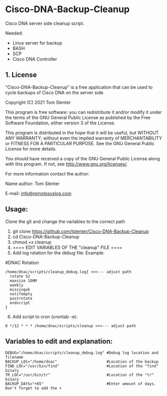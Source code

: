 # Cisco-DNA-Backup-Cleanup
Cisco DNA server side cleanup script.

Needed:
- Linux server for backup
- BASH
- SCP
- Cisco DNA Controller

## 1. License

"Cisco-DNA-Backup-Cleanup" is a free application that can be used to cycle backups of Cisco DNA on the server side.

Copyright (C) 2021 Tom Slenter

This program is free software: you can redistribute it and/or modify
it under the terms of the GNU General Public License as published by
the Free Software Foundation, either version 3 of the License.

This program is distributed in the hope that it will be useful,
but WITHOUT ANY WARRANTY; without even the implied warranty of
MERCHANTABILITY or FITNESS FOR A PARTICULAR PURPOSE. See the
GNU General Public License for more details.

You should have received a copy of the GNU General Public License
along with this program. If not, see <http://www.gnu.org/licenses/>.

For more information contact the author:

Name author: Tom Slenter

E-mail: info@remotesyslog.com

## Usage:
Clone the git and change the variables to the correct path

1) git clone https://github.com/tslenter/Cisco-DNA-Backup-Cleanup
2) cd Cisco-DNA-Backup-Cleanup
3) chmod +x cleanup
4) ==== EDIT VARIABLES OF THE "cleanup" FILE ====
5) Add log rotation for the debug file:
Example:

#DNAC Rotation
```
/home/dnac/scripts/cleanup_debug.log{ <<<--- adjust path
  rotate 52
  maxsize 100M
  weekly
  missingok
  notifempty
  postrotate
  endscript
}
```

6) Add script to cron (crontab -e):
```
0 */12 * * * /home/dnac/scripts/cleanup <<<--- adjust path
```

## Variables to edit and explanation:

```
DEBUG="/home/dnac/scripts/cleanup_debug.log" #Debug log location and filename
BACKUP_LOC="/home/dnac"                      #Location of the backup
FIND_LOC="/usr/bin/find"                     #Location of the "find" binary
TR_LOC="/usr/bin/tr"                         #Location of the "tr" binary
BACKUP_DAYS="+65"                            #Enter amount of days. Don't forget to add the +
```
